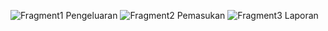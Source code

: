![Fragment1 Pengeluaran](https://github.com/user-attachments/assets/3a49df88-f82c-4463-b14c-caaa541a5e29)
![Fragment2 Pemasukan](https://github.com/user-attachments/assets/ce21b68d-5457-41a6-abf6-36a1bb08ece5)
![Fragment3 Laporan](https://github.com/user-attachments/assets/39187e4b-16f6-433e-9117-9160a01be842)
